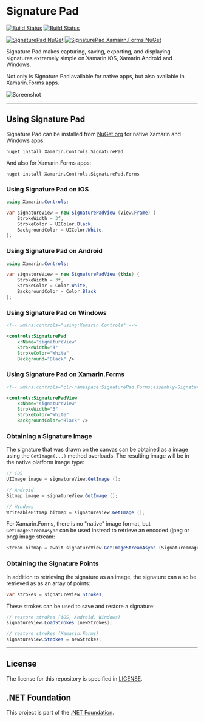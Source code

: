 # Signature Pad


[![Build Status](https://jenkins.mono-project.com/buildStatus/icon?job=Components-SignaturePad-Windows)](https://jenkins.mono-project.com/view/Components/job/Components-SignaturePad-Windows/)  [![Build Status](https://jenkins.mono-project.com/buildStatus/icon?job=Components-SignaturePad)](https://jenkins.mono-project.com/view/Components/job/Components-SignaturePad/)

[![SignaturePad NuGet](https://img.shields.io/nuget/vpre/Xamarin.Controls.SignaturePad.svg?label=SignaturePad%20NuGet)](https://www.nuget.org/packages/Xamarin.Controls.SignaturePad)  [![SignaturePad Xamairn.Forms NuGet](https://img.shields.io/nuget/vpre/Xamarin.Controls.SignaturePad.Forms.svg?label=SignaturePad.Forms%20NuGet)](https://www.nuget.org/packages/Xamarin.Controls.SignaturePad.Forms)

Signature Pad makes capturing, saving, exporting, and displaying signatures extremely simple on
Xamarin.iOS, Xamarin.Android and Windows.

Not only is Signature Pad available for native apps, but also available in Xamarin.Forms apps.

![Screenshot](images/signature-ios.jpg)

---

## Using Signature Pad

Signature Pad can be installed from [NuGet.org][nuget-link] for native Xamarin and Windows apps:

```
nuget install Xamarin.Controls.SignaturePad
```

And also for Xamarin.Forms apps:

```
nuget install Xamarin.Controls.SignaturePad.Forms
```

### Using Signature Pad on iOS

```csharp
using Xamarin.Controls;

var signatureView = new SignaturePadView (View.Frame) {
	StrokeWidth = 3f,
	StrokeColor = UIColor.Black,
	BackgroundColor = UIColor.White,
};
```

### Using Signature Pad on Android

```csharp
using Xamarin.Controls;

var signatureView = new SignaturePadView (this) {
	StrokeWidth = 3f,
	StrokeColor = Color.White,
	BackgroundColor = Color.Black
};
```

### Using Signature Pad on Windows

```xml
<!-- xmlns:controls="using:Xamarin.Controls" -->

<controls:SignaturePad
	x:Name="signatureView"
	StrokeWidth="3"
	StrokeColor="White"
	Background="Black" />
```

### Using Signature Pad on Xamarin.Forms

```xml
<!-- xmlns:controls="clr-namespace:SignaturePad.Forms;assembly=SignaturePad.Forms" -->

<controls:SignaturePadView
	x:Name="signatureView"
	StrokeWidth="3"
	StrokeColor="White"
	BackgroundColor="Black" />
```

### Obtaining a Signature Image

The signature that was drawn on the canvas can be obtained as a image using the `GetImage(...)`
method overloads. The resulting image will be in the native platform image type:

```csharp
// iOS
UIImage image = signatureView.GetImage ();

// Android
Bitmap image = signatureView.GetImage ();

// Windows
WriteableBitmap bitmap = signatureView.GetImage ();
```

For Xamarin.Forms, there is no "native" image format, but `GetImageStreamAsync` can be used instead
to retrieve an encoded (jpeg or png) image stream:

```csharp
Stream bitmap = await signatureView.GetImageStreamAsync (SignatureImageFormat.Png);
```

### Obtaining the Signature Points

In addition to retrieving the signature as an image, the signature can also be retrieved as
as an array of points:

```csharp
var strokes = signatureView.Strokes;
```

These strokes can be used to save and restore a signature:

```csharp
// restore strokes (iOS, Android, Windows)
signatureView.LoadStrokes (newStrokes);

// restore strokes (Xamarin.Forms)
signatureView.Strokes = newStrokes;
```

---

## License

The license for this repository is specified in [LICENSE](LICENSE).


## .NET Foundation
This project is part of the [.NET Foundation](http://www.dotnetfoundation.org/projects).

[nuget-link]: https://www.nuget.org/packages/Xamarin.Controls.SignaturePad
